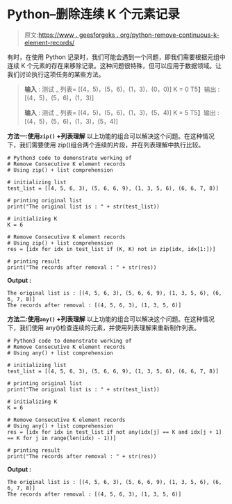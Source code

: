 # Python–删除连续 K 个元素记录

> 原文:[https://www . geesforgeks . org/python-remove-continuous-k-element-records/](https://www.geeksforgeeks.org/python-remove-consecutive-k-element-records/)

有时，在使用 Python 记录时，我们可能会遇到一个问题，即我们需要根据元组中连续 K 个元素的存在来移除记录。这种问题很特殊，但可以应用于数据领域。让我们讨论执行这项任务的某些方法。

> **输入** :
> 测试 _ 列表= [(4，5)，(5，6)，(1，3)，(0，0)]
> K = 0
> T5】输出 : [(4，5)，(5，6)，(1，3)]
> 
> **输入** :
> 测试 _ 列表= [(4，5)，(5，6)，(1，3)，(5，4)]
> K = 5
> T5】输出 : [(4，5)，(5，6)，(1，3)，(5，4)]

**方法一:使用`zip()` +列表理解**
以上功能的组合可以解决这个问题。在这种情况下，我们需要使用 zip()组合两个连续的片段，并在列表理解中执行比较。

```
# Python3 code to demonstrate working of 
# Remove Consecutive K element records
# Using zip() + list comprehension

# initializing list
test_list = [(4, 5, 6, 3), (5, 6, 6, 9), (1, 3, 5, 6), (6, 6, 7, 8)]

# printing original list
print("The original list is : " + str(test_list))

# initializing K 
K = 6

# Remove Consecutive K element records
# Using zip() + list comprehension
res = [idx for idx in test_list if (K, K) not in zip(idx, idx[1:])]

# printing result 
print("The records after removal : " + str(res)) 
```

**Output :**

```
The original list is : [(4, 5, 6, 3), (5, 6, 6, 9), (1, 3, 5, 6), (6, 6, 7, 8)]
The records after removal : [(4, 5, 6, 3), (1, 3, 5, 6)]

```

**方法二:使用`any()` +列表理解**
以上功能的组合可以解决这个问题。在这种情况下，我们使用 any()检查连续的元素，并使用列表理解来重新制作列表。

```
# Python3 code to demonstrate working of 
# Remove Consecutive K element records
# Using any() + list comprehension

# initializing list
test_list = [(4, 5, 6, 3), (5, 6, 6, 9), (1, 3, 5, 6), (6, 6, 7, 8)]

# printing original list
print("The original list is : " + str(test_list))

# initializing K 
K = 6

# Remove Consecutive K element records
# Using any() + list comprehension
res = [idx for idx in test_list if not any(idx[j] == K and idx[j + 1] == K for j in range(len(idx) - 1))]

# printing result 
print("The records after removal : " + str(res)) 
```

**Output :**

```
The original list is : [(4, 5, 6, 3), (5, 6, 6, 9), (1, 3, 5, 6), (6, 6, 7, 8)]
The records after removal : [(4, 5, 6, 3), (1, 3, 5, 6)]

```